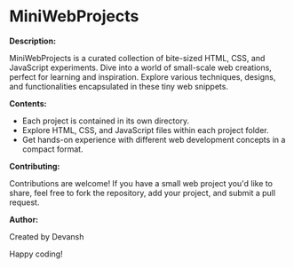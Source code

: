 # MiniWebProjects

**Description:**

MiniWebProjects is a curated collection of bite-sized HTML, CSS, and JavaScript experiments. Dive into a world of small-scale web creations, perfect for learning and inspiration. Explore various techniques, designs, and functionalities encapsulated in these tiny web snippets.

**Contents:**

- Each project is contained in its own directory.
- Explore HTML, CSS, and JavaScript files within each project folder.
- Get hands-on experience with different web development concepts in a compact format.

**Contributing:**

Contributions are welcome! If you have a small web project you'd like to share, feel free to fork the repository, add your project, and submit a pull request.


**Author:**

Created by Devansh

Happy coding!
